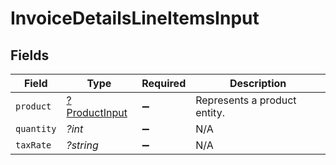 # InvoiceDetailsLineItemsInput


## Fields

| Field                                                | Type                                                 | Required                                             | Description                                          |
| ---------------------------------------------------- | ---------------------------------------------------- | ---------------------------------------------------- | ---------------------------------------------------- |
| `product`                                            | [?ProductInput](../../models/shared/ProductInput.md) | :heavy_minus_sign:                                   | Represents a product entity.                         |
| `quantity`                                           | *?int*                                               | :heavy_minus_sign:                                   | N/A                                                  |
| `taxRate`                                            | *?string*                                            | :heavy_minus_sign:                                   | N/A                                                  |